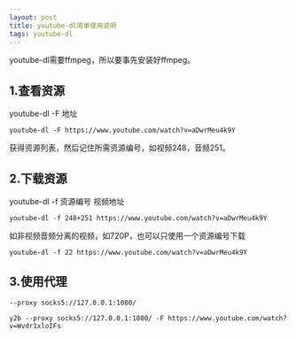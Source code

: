 ```yaml
---
layout: post
title: youtube-dl简单使用说明
tags: youtube-dl
---
```


youtube-dl需要ffmpeg，所以要事先安装好ffmpeg。

## 1.查看资源
youtube-dl -F 地址

`youtube-dl -F https://www.youtube.com/watch?v=aDwrMeu4k9Y`

获得资源列表，然后记住所需资源编号，如视频248，音频251。

## 2.下载资源
youtube-dl -f 资源编号 视频地址

`youtube-dl -f 248+251 https://www.youtube.com/watch?v=aDwrMeu4k9Y`

如非视频音频分离的视频，如720P，也可以只使用一个资源编号下载

`youtube-dl -f 22 https://www.youtube.com/watch?v=aDwrMeu4k9Y`

## 3.使用代理

`--proxy socks5://127.0.0.1:1080/`

`y2b --proxy socks5://127.0.0.1:1080/ -F https://www.youtube.com/watch?v=Wvdr1xloIFs`
